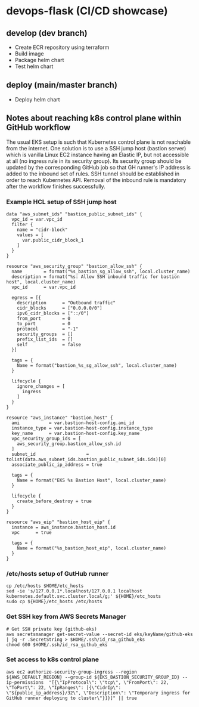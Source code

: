 # devops-flask (CI/CD showcase)
## develop (dev branch)
- Create ECR repository using terraform
- Build image
- Package helm chart
- Test helm chart
## deploy (main/master branch)
- Deploy helm chart
## Notes about reaching k8s control plane within GitHub workflow
The usual EKS setup is such that Kubernetes control plane is not reachable from the internet. One solution is to use a SSH jump host (bastion server) which is vanilla Linux EC2 instance having an Elastic IP, but not accessible at all (no ingress rule in its security group). Its security group should be updated by the corresponding GitHub job so that GH runner's IP address is added to the inbound set of rules. SSH tunnel should be established in order to reach Kubernetes API. Removal of the inbound rule is mandatory after the workflow finishes successfully.
### Example HCL setup of SSH jump host
```
data "aws_subnet_ids" "bastion_public_subnet_ids" {
  vpc_id = var.vpc_id
  filter {
    name = "cidr-block"
    values = [
      var.public_cidr_block_1
    ]
  }
}

resource "aws_security_group" "bastion_allow_ssh" {
  name        = format("%s_bastion_sg_allow_ssh", local.cluster_name)
  description = format("%s: Allow SSH inbound traffic for bastion host", local.cluster_name)
  vpc_id      = var.vpc_id

  egress = [{
    description      = "Outbound traffic"
    cidr_blocks      = ["0.0.0.0/0"]
    ipv6_cidr_blocks = ["::/0"]
    from_port        = 0
    to_port          = 0
    protocol         = "-1"
    security_groups  = []
    prefix_list_ids  = []
    self             = false
  }]

  tags = {
    Name = format("bastion_%s_sg_allow_ssh", local.cluster_name)
  }

  lifecycle {
    ignore_changes = [
      ingress
    ]
  }
}

resource "aws_instance" "bastion_host" {
  ami           = var.bastion-host-config.ami_id
  instance_type = var.bastion-host-config.instance_type
  key_name      = var.bastion-host-config.key_name
  vpc_security_group_ids = [
    aws_security_group.bastion_allow_ssh.id
  ]
  subnet_id                   = tolist(data.aws_subnet_ids.bastion_public_subnet_ids.ids)[0]
  associate_public_ip_address = true

  tags = {
    Name = format("EKS %s Bastion Host", local.cluster_name)
  }

  lifecycle {
    create_before_destroy = true
  }
}

resource "aws_eip" "bastion_host_eip" {
  instance = aws_instance.bastion_host.id
  vpc      = true

  tags = {
    Name = format("%s_bastion_host_eip", local.cluster_name)
  }
}

```

### /etc/hosts setup of GutHub runner
```
cp /etc/hosts $HOME/etc_hosts
sed -ie 's/127.0.0.1*.localhost/127.0.0.1 localhost kubernetes.default.svc.cluster.local/g;' ${HOME}/etc_hosts
sudo cp ${HOME}/etc_hosts /etc/hosts
```
### Get SSH key from AWS Secrets Manager
```
# Get SSH private key (github-eks)
aws secretsmanager get-secret-value --secret-id eks/keyName/github-eks | jq -r .SecretString > $HOME/.ssh/id_rsa_github_eks
chmod 600 $HOME/.ssh/id_rsa_github_eks
```
### Set access to k8s control plane
```
aws ec2 authorize-security-group-ingress --region ${AWS_DEFAULT_REGION} --group-id ${EKS_BASTION_SECURITY_GROUP_ID} --ip-permissions  "[{\"IpProtocol\": \"tcp\", \"FromPort\": 22, \"ToPort\": 22, \"IpRanges\": [{\"CidrIp\": \"${public_ip_address}/32\", \"Description\": \"Temporary ingress for GitHub runner deploying to cluster\"}]}]" || true
```
